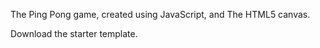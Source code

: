 The Ping Pong game, created using JavaScript, and The HTML5 canvas.

Download the starter template.

